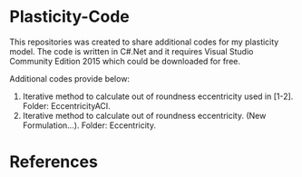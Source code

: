 # Plasticity-Code
This repositories was created to share additional codes for my plasticity model. The code is written in C#.Net and it requires Visual Studio Community Edition 2015 which could be downloaded for free.

Additional codes provide below:

1. Iterative method to calculate out of roundness eccentricity used in [1-2]. Folder: EccentricityACI.
2. Iterative method to calculate out of roundness eccentricity. (New Formulation...). Folder: Eccentricity.

# References

